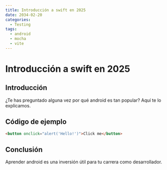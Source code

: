 ```yaml
---
title: Introducción a swift en 2025
date: 2034-02-20
categories:
  - Testing
tags:
  - android
  - mocha
  - vite
---
```


# Introducción a swift en 2025

## Introducción

¿Te has preguntado alguna vez por qué android es tan popular? Aquí te lo explicamos.

## Código de ejemplo

```html
<button onclick="alert('Hello!')">Click me</button>
```

## Conclusión

Aprender android es una inversión útil para tu carrera como desarrollador.